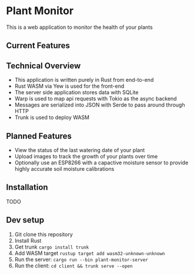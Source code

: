 # Plant Monitor
This is a web application to monitor the health of your plants

## Current Features

## Technical Overview
* This application is written purely in Rust from end-to-end
* Rust WASM via Yew is used for the front-end 
* The server side application stores data with SQLite
* Warp is used to map api requests with Tokio as the async backend 
* Messages are serialized into JSON with Serde to pass around through HTTP 
* Trunk is used to deploy WASM

## Planned Features
* View the status of the last watering date of your plant 
* Upload images to track the growth of your plants over time
* Optionally use an ESP8266 with a capactive moisture sensor to provide highly accurate soil moisture calibrations

## Installation
TODO

## Dev setup 
1. Git clone this repository
2. Install Rust
3. Get trunk `cargo install trunk`
4. Add WASM target `rustup target add wasm32-unknown-unknown`
5. Run the server: `cargo run --bin plant-monitor-server`
6. Run the client: `cd client && trunk serve --open`

